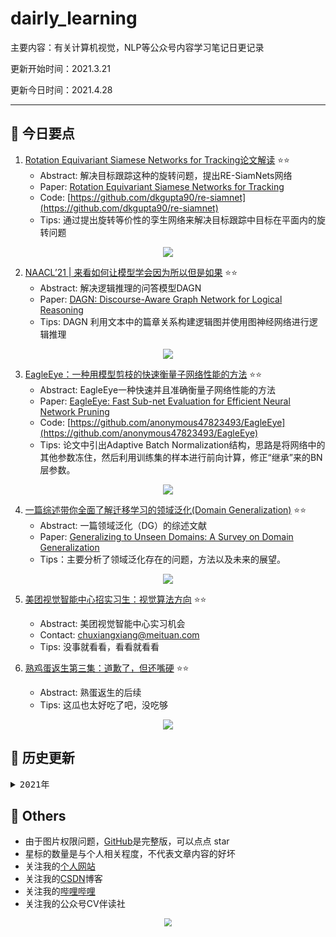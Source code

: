 # dairly_learning
主要内容：有关计算机视觉，NLP等公众号内容学习笔记日更记录

更新开始时间：2021.3.21

更新今日时间：2021.4.28

------



## :paperclip:  今日要点

1. [Rotation Equivariant Siamese Networks for Tracking论文解读](https://mp.weixin.qq.com/s/zAILsvH71WSjb8FhZ3DT6A)         :star::star:
   - Abstract: 解决目标跟踪这种的旋转问题，提出RE-SiamNets网络
   - Paper: [Rotation Equivariant Siamese Networks for Tracking]( https://arxiv.org/abs/2012.13078)
   - Code: [https://github.com/dkgupta90/re-siamnet](https://github.com/dkgupta90/re-siamnet)
   - Tips: 通过提出旋转等价性的孪生网络来解决目标跟踪中目标在平面内的旋转问题

<div align=center><img src="https://mmbiz.qpic.cn/mmbiz_png/KToRmsQB0NFkwhvH4ibEOdaL5qU7kEUpvQr55icdBGwtANaXtSIBBeyv9JFVXLQXU6icPxN5PuLbpcaicWKm8cV0eg/640?wx_fmt=png&tp=webp&wxfrom=5&wx_lazy=1&wx_co=1" style='zoom:100%'>
</div>

2. [NAACL’21 | 来看如何让模型学会因为所以但是如果](https://mp.weixin.qq.com/s/ZWxU4B23CJ7NUZ79HmrnRA)       :star::star:
   - Abstract: 解决逻辑推理的问答模型DAGN
   - Paper: [DAGN: Discourse-Aware Graph Network for Logical Reasoning](https://arxiv.org/pdf/2103.14349)
   - Tips: DAGN 利用文本中的篇章关系构建逻辑图并使用图神经网络进行逻辑推理

<div align=center><img src="https://mmbiz.qpic.cn/mmbiz_png/5fknb41ib9qGc8MkaEs1KF3gGacjO1nRHy6ldU7KgRTT68rr8htWiaTS7cg3L3FyxEgNdBZgibl3byib6zKGoN35yw/640?wx_fmt=png&tp=webp&wxfrom=5&wx_lazy=1&wx_co=1" style='zoom:100%'>
</div>


3. [EagleEye：一种用模型剪枝的快速衡量子网络性能的方法](https://mp.weixin.qq.com/s/NZpQX4r7VzpDa8X3oSnx1Q)       :star::star:
   - Abstract: EagleEye一种快速并且准确衡量子网络性能的方法
   - Paper: [EagleEye: Fast Sub-net Evaluation for Efficient Neural Network Pruning](https://arxiv.org/abs/2007.02491)
   - Code: [https://github.com/anonymous47823493/EagleEye](https://github.com/anonymous47823493/EagleEye)
   - Tips: 论文中引出Adaptive Batch Normalization结构，思路是将网络中的其他参数冻住，然后利用训练集的样本进行前向计算，修正“继承”来的BN层参数。

<div align=center><img src="https://mmbiz.qpic.cn/mmbiz_png/SdQCib1UzF3vpMLVd5IFhiaMvZ7k1j0x2M1oMiaVhFNPVWNqIeiaxlb6YX1YNsWQXQlsYO2FfXPTxib9Y9PmBjB8rRg/640?wx_fmt=png&tp=webp&wxfrom=5&wx_lazy=1&wx_co=1" style='zoom:100%'>
</div>

4. [一篇综述带你全面了解迁移学习的领域泛化(Domain Generalization)](https://mp.weixin.qq.com/s/Kr2F2yK34ClnSdmIRnNX_Q)       :star::star:
   - Abstract: 一篇领域泛化（DG）的综述文献
   - Paper: [Generalizing to Unseen Domains: A Survey on Domain Generalization](https://arxiv.org/abs/2103.03097)
   - Tips：主要分析了领域泛化存在的问题，方法以及未来的展望。

<div align=center><img src="https://mmbiz.qpic.cn/sz_mmbiz_jpg/gYUsOT36vfpibUCEg5ILKwiaULaBNTMH8Oz2icnK8e2Eh1hZbB85WynzLuCx4Al1d4etuibhnrZYB8RwoLM6gvrX7A/640?wx_fmt=jpeg&tp=webp&wxfrom=5&wx_lazy=1&wx_co=1" style='zoom:100%'>
</div>

5. [美团视觉智能中心招实习生：视觉算法方向](https://mp.weixin.qq.com/s/rLErsx_r4NsHmNEloHYIMA)       :star::star:
   - Abstract: 美团视觉智能中心实习机会
   - Contact: [chuxiangxiang@meituan.com](chuxiangxiang@meituan.com)
   - Tips: 没事就看看，看看就看看

6. [熟鸡蛋返生第三集：道歉了，但还嘴硬](https://mp.weixin.qq.com/s/EOMaLYb674ThBJxIBOz1Qw)       :star::star:
   - Abstract: 熟蛋返生的后续
   - Tips: 这瓜也太好吃了吧，没吃够

<div align=center><img src="https://mmbiz.qpic.cn/mmbiz_jpg/90RBB8jjBpmGfw0iaKkPe4usgPArXTGoN5lWd36TGrsa5akiaEdv2mIib5gcftGXk2T0UpPPhvOxNMhVPUatFIN1A/640?wx_fmt=jpeg&tp=webp&wxfrom=5&wx_lazy=1&wx_co=1" style='zoom:100%'>
</div>

## 

## :paperclip:  历史更新

<pre><details><summary>2021年</summary>
<details><summary>3月</summary>
    1. <a href="notes/202103/0321.md" target="_blank">公众号内容拓展学习笔记（2021.3.21）</a>
    2. <a href="notes/202103/0322.md" target="_blank">公众号内容拓展学习笔记（2021.3.22）</a>
    3. <a href="notes/202103/0323.md" target="_blank">公众号内容拓展学习笔记（2021.3.23）</a>
    4. <a href="notes/202103/0324.md" target="_blank">公众号内容拓展学习笔记（2021.3.24）</a>
    5. <a href="notes/202103/0325.md" target="_blank">公众号内容拓展学习笔记（2021.3.25）</a>
    6. <a href="notes/202103/0326.md" target="_blank">公众号内容拓展学习笔记（2021.3.26）</a>
    7. <a href="notes/202103/0327.md" target="_blank">公众号内容拓展学习笔记（2021.3.27）</a>
    8. <a href="notes/202103/0328.md" target="_blank">公众号内容拓展学习笔记（2021.3.28）</a>
    9. <a href="notes/202103/0329.md" target="_blank">公众号内容拓展学习笔记（2021.3.29）</a>
    10. <a href="notes/202103/0330.md" target="_blank">公众号内容拓展学习笔记（2021.3.30）</a>
    11. <a href="notes/202103/0331.md" target="_blank">公众号内容拓展学习笔记（2021.3.31）</a>
</details>
<details><summary>4月</summary>
    1. <a href="notes/202104/0401.md" target="_blank">公众号内容拓展学习笔记（2021.4.1）</a>
    2. <a href="notes/202104/0402.md" target="_blank">公众号内容拓展学习笔记（2021.4.2）</a>
    3. <a href="notes/202104/0403.md" target="_blank">公众号内容拓展学习笔记（2021.4.3）</a>
    4. <a href="notes/202104/0404.md" target="_blank">公众号内容拓展学习笔记（2021.4.4）</a>
    5. <a href="notes/202104/0405.md" target="_blank">公众号内容拓展学习笔记（2021.4.5）</a>
    6. <a href="notes/202104/0406.md" target="_blank">公众号内容拓展学习笔记（2021.4.6）</a>
    7. <a href="notes/202104/0407.md" target="_blank">公众号内容拓展学习笔记（2021.4.7）</a>
    8. <a href="notes/202104/0408.md" target="_blank">公众号内容拓展学习笔记（2021.4.8）</a>
    9. <a href="notes/202104/0409.md" target="_blank">公众号内容拓展学习笔记（2021.4.9）</a>
    10. <a href="notes/202104/0410.md" target="_blank">公众号内容拓展学习笔记（2021.4.10）</a>
    11. <a href="notes/202104/0411.md" target="_blank">公众号内容拓展学习笔记（2021.4.11）</a>
    12. <a href="notes/202104/0412.md" target="_blank">公众号内容拓展学习笔记（2021.4.12）</a>
    13. <a href="notes/202104/0413.md" target="_blank">公众号内容拓展学习笔记（2021.4.13）</a>
    14. <a href="notes/202104/0414.md" target="_blank">公众号内容拓展学习笔记（2021.4.14）</a>
    15. <a href="notes/202104/0415.md" target="_blank">公众号内容拓展学习笔记（2021.4.15）</a>
    16. <a href="notes/202104/0416.md" target="_blank">公众号内容拓展学习笔记（2021.4.16）</a>
    17. <a href="notes/202104/0417.md" target="_blank">公众号内容拓展学习笔记（2021.4.17）</a>
    18. <a href="notes/202104/0418.md" target="_blank">公众号内容拓展学习笔记（2021.4.18）</a>
    19. <a href="notes/202104/0419.md" target="_blank">公众号内容拓展学习笔记（2021.4.19）</a>
    20. <a href="notes/202104/0420.md" target="_blank">公众号内容拓展学习笔记（2021.4.20）</a>
    21. <a href="notes/202104/0421.md" target="_blank">公众号内容拓展学习笔记（2021.4.21）</a>
    22. <a href="notes/202104/0422.md" target="_blank">公众号内容拓展学习笔记（2021.4.22）</a>
    23. <a href="notes/202104/0423.md" target="_blank">公众号内容拓展学习笔记（2021.4.23）</a>
    24. <a href="notes/202104/0424.md" target="_blank">公众号内容拓展学习笔记（2021.4.24）</a>
    25. <a href="notes/202104/0425.md" target="_blank">公众号内容拓展学习笔记（2021.4.25）</a>
    26. <a href="notes/202104/0426.md" target="_blank">公众号内容拓展学习笔记（2021.4.26）</a>
    27. <a href="notes/202104/0427.md" target="_blank">公众号内容拓展学习笔记（2021.4.27）</a>
    28. <a href="notes/202104/0428.md" target="_blank">公众号内容拓展学习笔记（2021.4.28）</a>
</details>
</pre>






## :paperclip:  Others

- 由于图片权限问题，[GitHub](https://github.com/xiaoxuebajie/dairly_learning)是完整版，可以点点 star
- 星标的数量是与个人相关程度，不代表文章内容的好坏
- 关注我的[个人网站](http://www.cvbds.cn/)
- 关注我的[CSDN](https://blog.csdn.net/xiaoxuebajie)博客
- 关注我的[哔哩哔哩](https://space.bilibili.com/424394389)
- 关注我的公众号CV伴读社

<div align=center><img src="https://img-blog.csdnimg.cn/202005031406335.jpg" style='zoom:80%'>
</div>
